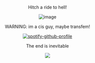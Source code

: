 <div align="center">

Hitch a ride to hell!

![image](https://static.wikia.nocookie.net/fd1a4103-6aaf-4834-8407-aeaf74ba2983/scale-to-width/755)

WARNING: im a cis guy, maybe transfem!

[![spotify-github-profile](https://spotify-github-profile.kittinanx.com/api/view?uid=31usv2agjy2dc2ibjpln5faphf7y&cover_image=true&theme=natemoo-re&show_offline=false&background_color=121212&interchange=false&bar_color=ADD8E6&bar_color_cover=false)](https://github.com/kittinan/spotify-github-profile)


The end is inevitable

![](https://komarev.com/ghpvc/?username=HeavenPiercehim&+color=blue&label=Guests)



</div>

